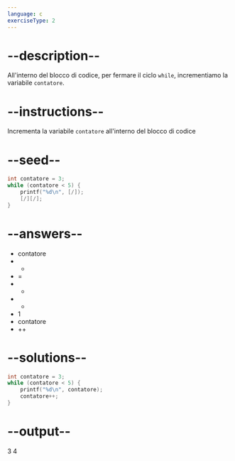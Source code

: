 ```yaml
---
language: c
exerciseType: 2
---
```


# --description--

All'interno del blocco di codice, per fermare il ciclo `while`, incrementiamo la variabile `contatore`.

# --instructions--

Incrementa la variabile `contatore` all'interno del blocco di codice

# --seed--

```c
int contatore = 3;
while (contatore < 5) {
    printf("%d\n", [/]);
    [/][/];
}
```

# --answers--

- contatore
-  +
- = 
- -
- *
- 1
- contatore
- ++

# --solutions--

```c
int contatore = 3;
while (contatore < 5) {
    printf("%d\n", contatore);
    contatore++;
}
```

# --output--

3
4
